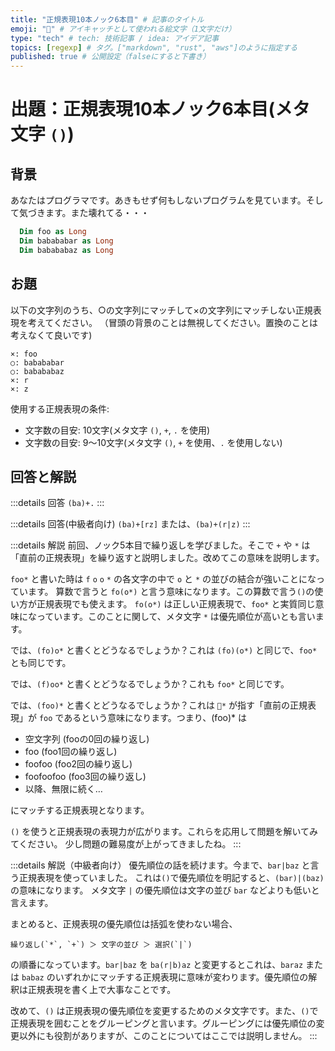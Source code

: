 ```yaml
---
title: "正規表現10本ノック6本目" # 記事のタイトル
emoji: "📝" # アイキャッチとして使われる絵文字（1文字だけ）
type: "tech" # tech: 技術記事 / idea: アイデア記事
topics: [regexp] # タグ。["markdown", "rust", "aws"]のように指定する
published: true # 公開設定（falseにすると下書き）
---
```

# 出題：正規表現10本ノック6本目(メタ文字 `()`)

## 背景

あなたはプログラマです。あきもせず何もしないプログラムを見ています。そして気づきます。また壊れてる・・・

```vb
  Dim foo as Long
  Dim babababar as Long
  Dim babababaz as Long
```

## お題
以下の文字列のうち、○の文字列にマッチして×の文字列にマッチしない正規表現を考えてください。
（冒頭の背景のことは無視してください。置換のことは考えなくて良いです)

    ×: foo
    ○: babababar
    ○: babababaz
    ×: r
    ×: z

使用する正規表現の条件:
  * 文字数の目安: 10文字(メタ文字 `()`, `+`, `.` を使用)
  * 文字数の目安: 9〜10文字(メタ文字 `()`, `+` を使用、`.` を使用しない)

## 回答と解説

:::details 回答
`(ba)+.`
:::

:::details 回答(中級者向け)
`(ba)+[rz]` または、`(ba)+(r|z)`
:::

:::details 解説
前回、ノック5本目で繰り返しを学びました。そこで `+` や `*` は「直前の正規表現」を繰り返すと説明しました。改めてこの意味を説明します。

`foo*` と書いた時は `f` `o` `o` `*` の各文字の中で `o` と `*` の並びの結合が強いことになっています。
算数で言うと `fo(o*)` と言う意味になります。この算数で言う`()`の使い方が正規表現でも使えます。 `fo(o*)` は正しい正規表現で、`foo*` と実質同じ意味になっています。このことに関して、メタ文字 `*` は優先順位が高いとも言います。

では、`(fo)o*` と書くとどうなるでしょうか？これは `(fo)(o*)` と同じで、`foo*` とも同じです。

では、`(f)oo*` と書くとどうなるでしょうか？これも `foo*` と同じです。

では、`(foo)*` と書くとどうなるでしょうか？これは `*` が指す「直前の正規表現」が
`foo` であるという意味になります。つまり、(foo)* は

* 空文字列 (fooの0回の繰り返し)
* foo  (foo1回の繰り返し)
* foofoo  (foo2回の繰り返し)
* foofoofoo  (foo3回の繰り返し)
* 以降、無限に続く…

にマッチする正規表現となります。

`()` を使うと正規表現の表現力が広がります。これらを応用して問題を解いてみてください。
少し問題の難易度が上がってきましたね。
:::

:::details 解説（中級者向け）
優先順位の話を続けます。今まで、`bar|baz` と言う正規表現を使っていました。
これは`()`で優先順位を明記すると、`(bar)|(baz)` の意味になります。
メタ文字 `|` の優先順位は文字の並び `bar` などよりも低いと言えます。

まとめると、正規表現の優先順位は括弧を使わない場合、

    繰り返し(`*`, `+`) ＞ 文字の並び ＞ 選択(`|`)

の順番になっています。`bar|baz` を `ba(r|b)az` と変更するとこれは、`baraz` または `babaz` のいずれかにマッチする正規表現に意味が変わります。優先順位の解釈は正規表現を書く上で大事なことです。

改めて、`()` は正規表現の優先順位を変更するためのメタ文字です。また、`()`で正規表現を囲むことをグルーピングと言います。グルーピングには優先順位の変更以外にも役割がありますが、このことについてはここでは説明しません。
:::
